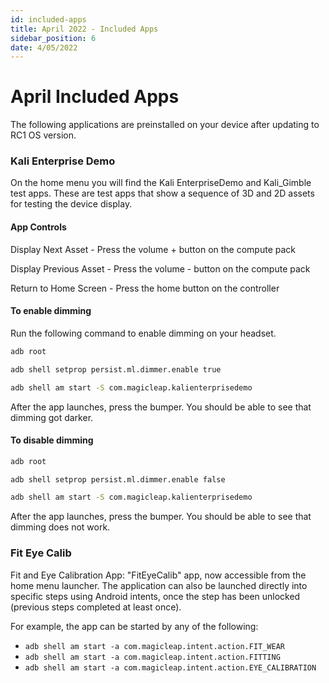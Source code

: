```yaml
---
id: included-apps
title: April 2022 - Included Apps
sidebar_position: 6
date: 4/05/2022
---
```


# April Included Apps

The following applications are preinstalled on your device after updating to RC1 OS version.

### Kali Enterprise Demo 

On the home menu you will find the Kali EnterpriseDemo and Kali_Gimble test apps. These are test apps that show a sequence of 3D and 2D assets for testing the device display.

#### App Controls

Display Next Asset - Press the volume + button on the compute pack

Display Previous Asset - Press the volume - button on the compute pack

Return to Home Screen - Press the home button on the controller

#### To enable dimming

Run the following command to enable dimming on your headset.

```bash
adb root

adb shell setprop persist.ml.dimmer.enable true

adb shell am start -S com.magicleap.kalienterprisedemo

```

After the app launches, press the bumper. You should be able to see that dimming got darker.

#### To disable dimming

```bash
adb root

adb shell setprop persist.ml.dimmer.enable false

adb shell am start -S com.magicleap.kalienterprisedemo

```

After the app launches, press the bumper. You should be able to see that dimming does not work.


### Fit Eye Calib

Fit and Eye Calibration App: "FitEyeCalib" app, now accessible from the home menu launcher. The application can also be launched directly into specific steps using Android intents, once the step has been unlocked (previous steps completed at least once).

For example, the app can be started by any of the following:
   - `adb shell am start -a com.magicleap.intent.action.FIT_WEAR`
   - `adb shell am start -a com.magicleap.intent.action.FITTING`
   - `adb shell am start -a com.magicleap.intent.action.EYE_CALIBRATION`
